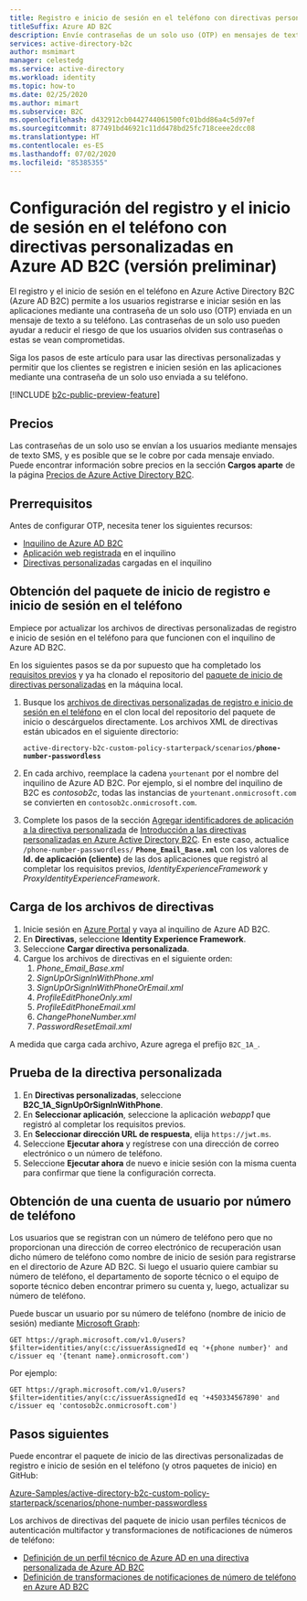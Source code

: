 ```yaml
---
title: Registro e inicio de sesión en el teléfono con directivas personalizadas (versión preliminar)
titleSuffix: Azure AD B2C
description: Envíe contraseñas de un solo uso (OTP) en mensajes de texto a los teléfonos de los usuarios de la aplicación con directivas personalizadas en Azure Active Directory B2C.
services: active-directory-b2c
author: msmimart
manager: celestedg
ms.service: active-directory
ms.workload: identity
ms.topic: how-to
ms.date: 02/25/2020
ms.author: mimart
ms.subservice: B2C
ms.openlocfilehash: d432912cb0442744061500fc01bdd86a4c5d97ef
ms.sourcegitcommit: 877491bd46921c11dd478bd25fc718ceee2dcc08
ms.translationtype: HT
ms.contentlocale: es-ES
ms.lasthandoff: 07/02/2020
ms.locfileid: "85385355"
---
```

# <a name="set-up-phone-sign-up-and-sign-in-with-custom-policies-in-azure-ad-b2c-preview"></a>Configuración del registro y el inicio de sesión en el teléfono con directivas personalizadas en Azure AD B2C (versión preliminar)

El registro y el inicio de sesión en el teléfono en Azure Active Directory B2C (Azure AD B2C) permite a los usuarios registrarse e iniciar sesión en las aplicaciones mediante una contraseña de un solo uso (OTP) enviada en un mensaje de texto a su teléfono. Las contraseñas de un solo uso pueden ayudar a reducir el riesgo de que los usuarios olviden sus contraseñas o estas se vean comprometidas.

Siga los pasos de este artículo para usar las directivas personalizadas y permitir que los clientes se registren e inicien sesión en las aplicaciones mediante una contraseña de un solo uso enviada a su teléfono.

[!INCLUDE [b2c-public-preview-feature](../../includes/active-directory-b2c-public-preview.md)]

## <a name="pricing"></a>Precios

Las contraseñas de un solo uso se envían a los usuarios mediante mensajes de texto SMS, y es posible que se le cobre por cada mensaje enviado. Puede encontrar información sobre precios en la sección **Cargos aparte** de la página [Precios de Azure Active Directory B2C](https://azure.microsoft.com/pricing/details/active-directory-b2c/).

## <a name="prerequisites"></a>Prerrequisitos

Antes de configurar OTP, necesita tener los siguientes recursos:

* [Inquilino de Azure AD B2C](tutorial-create-tenant.md)
* [Aplicación web registrada](tutorial-register-applications.md) en el inquilino
* [Directivas personalizadas](custom-policy-get-started.md) cargadas en el inquilino

## <a name="get-the-phone-sign-up--sign-in-starter-pack"></a>Obtención del paquete de inicio de registro e inicio de sesión en el teléfono

Empiece por actualizar los archivos de directivas personalizadas de registro e inicio de sesión en el teléfono para que funcionen con el inquilino de Azure AD B2C.

En los siguientes pasos se da por supuesto que ha completado los [requisitos previos](#prerequisites) y ya ha clonado el repositorio del [paquete de inicio de directivas personalizadas][starter-pack] en la máquina local.

1. Busque los [archivos de directivas personalizadas de registro e inicio de sesión en el teléfono][starter-pack-phone] en el clon local del repositorio del paquete de inicio o descárguelos directamente. Los archivos XML de directivas están ubicados en el siguiente directorio:

    `active-directory-b2c-custom-policy-starterpack/scenarios/`**`phone-number-passwordless`**

1. En cada archivo, reemplace la cadena `yourtenant` por el nombre del inquilino de Azure AD B2C. Por ejemplo, si el nombre del inquilino de B2C es *contosob2c*, todas las instancias de `yourtenant.onmicrosoft.com` se convierten en `contosob2c.onmicrosoft.com`.

1. Complete los pasos de la sección [Agregar identificadores de aplicación a la directiva personalizada](custom-policy-get-started.md#add-application-ids-to-the-custom-policy) de [Introducción a las directivas personalizadas en Azure Active Directory B2C](custom-policy-get-started.md). En este caso, actualice `/phone-number-passwordless/` **`Phone_Email_Base.xml`** con los valores de **Id. de aplicación (cliente)** de las dos aplicaciones que registró al completar los requisitos previos, *IdentityExperienceFramework* y *ProxyIdentityExperienceFramework*.

## <a name="upload-the-policy-files"></a>Carga de los archivos de directivas

1. Inicie sesión en [Azure Portal](https://portal.azure.com) y vaya al inquilino de Azure AD B2C.
1. En **Directivas**, seleccione **Identity Experience Framework**.
1. Seleccione **Cargar directiva personalizada**.
1. Cargue los archivos de directivas en el siguiente orden:
    1. *Phone_Email_Base.xml*
    1. *SignUpOrSignInWithPhone.xml*
    1. *SignUpOrSignInWithPhoneOrEmail.xml*
    1. *ProfileEditPhoneOnly.xml*
    1. *ProfileEditPhoneEmail.xml*
    1. *ChangePhoneNumber.xml*
    1. *PasswordResetEmail.xml*

A medida que carga cada archivo, Azure agrega el prefijo `B2C_1A_`.

## <a name="test-the-custom-policy"></a>Prueba de la directiva personalizada

1. En **Directivas personalizadas**, seleccione **B2C_1A_SignUpOrSignInWithPhone**.
1. En **Seleccionar aplicación**, seleccione la aplicación *webapp1* que registró al completar los requisitos previos.
1. En **Seleccionar dirección URL de respuesta**, elija `https://jwt.ms`.
1. Seleccione **Ejecutar ahora** y regístrese con una dirección de correo electrónico o un número de teléfono.
1. Seleccione **Ejecutar ahora** de nuevo e inicie sesión con la misma cuenta para confirmar que tiene la configuración correcta.

## <a name="get-user-account-by-phone-number"></a>Obtención de una cuenta de usuario por número de teléfono

Los usuarios que se registran con un número de teléfono pero que no proporcionan una dirección de correo electrónico de recuperación usan dicho número de teléfono como nombre de inicio de sesión para registrarse en el directorio de Azure AD B2C. Si luego el usuario quiere cambiar su número de teléfono, el departamento de soporte técnico o el equipo de soporte técnico deben encontrar primero su cuenta y, luego, actualizar su número de teléfono.

Puede buscar un usuario por su número de teléfono (nombre de inicio de sesión) mediante [Microsoft Graph](manage-user-accounts-graph-api.md):

```http
GET https://graph.microsoft.com/v1.0/users?$filter=identities/any(c:c/issuerAssignedId eq '+{phone number}' and c/issuer eq '{tenant name}.onmicrosoft.com')
```

Por ejemplo:

```http
GET https://graph.microsoft.com/v1.0/users?$filter=identities/any(c:c/issuerAssignedId eq '+450334567890' and c/issuer eq 'contosob2c.onmicrosoft.com')
```

## <a name="next-steps"></a>Pasos siguientes

Puede encontrar el paquete de inicio de las directivas personalizadas de registro e inicio de sesión en el teléfono (y otros paquetes de inicio) en GitHub:

[Azure-Samples/active-directory-b2c-custom-policy-starterpack/scenarios/phone-number-passwordless][starter-pack-phone]

Los archivos de directivas del paquete de inicio usan perfiles técnicos de autenticación multifactor y transformaciones de notificaciones de números de teléfono:

* [Definición de un perfil técnico de Azure AD en una directiva personalizada de Azure AD B2C](multi-factor-auth-technical-profile.md)
* [Definición de transformaciones de notificaciones de número de teléfono en Azure AD B2C](phone-number-claims-transformations.md)

<!-- LINKS - External -->
[starter-pack]: https://github.com/Azure-Samples/active-directory-b2c-custom-policy-starterpack
[starter-pack-phone]: https://github.com/Azure-Samples/active-directory-b2c-custom-policy-starterpack/tree/master/scenarios/phone-number-passwordless
